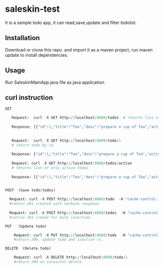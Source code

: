 # saleskin-test
It is a sample todo app, it can read,save,update and filter todolist.

## Installation
Download or clone this repo. and import it as a maven project, run maven update to install dependencies.


## Usage
Run SaleskinMainApp.java file as java application.

## curl instruction

```python
GET

   Request:  curl -X GET http://localhost:8080/todos  # returns list of all todos either active or inactive
   
   Response: [{"id":1,"title":"Tea","desc":"prepare a cup of Tea","active":true},{"id":2,"title":"Newspaper","desc":"Read Newspaper daily","active":true},{"id":3,"title":"Call MOM","desc":"say hi to MOM","active":true},{"id":4,"title":"Inactive todo","desc":"Description for Inactive todo","active":false}]
   
   
   Request:  curl -X GET http://localhost:8080/todo/1  
   # return todo by id
   
   Response: {"id":1,"title":"Tea","desc":"prepare a cup of Tea","active":true}
   
   Request: curl -X GET http://localhost:8080/todos/active 
   # returns list of only active todos
   
   Response: [{"id":1,"title":"Tea","desc":"prepare a cup of Tea","active":true},{"id":2,"title":"Newspaper","desc":"Read Newspaper daily","active":true},{"id":3,"title":"Call MOM","desc":"say hi to MOM","active":true}]
   
   ```
  ```python 
POST  (Save todo/todos)

    Request: curl -X POST http://localhost:8080/todo  -H "cache-control: no-cache" -H "Content-Type: application/json" -d "{\"title\":\"Read book\",\"desc\":\"Read book daily at 8PM\"}" -v     
    #return 201 created with verbose response
    
    Request: curl -X POST http://localhost:8080/todos  -H "cache-control: no-cache" -H "Content-Type: application/json" -d "[{\"title\":\"Tea\",\"desc\":\"prepare a cup of Tea\"},{\"title\":\"Newspaper\",\"desc\":\"Read Newspaper daily\"},{\"title\":\"Call MOM\",\"desc\":\"say hi to MOM\"}]"           
    #retrun 201 create for bulk insertion 
 ```
 
```python
PUT   (Update todo)

    Request: curl -X PUT http://localhost:8080/todo  -H "cache-control: no-cache" -H "Content-Type: application/json" -d "{\"title\":\"Read book\",\"desc\":\"Read book daily at 8PM\",\"active\":false}" -v    
    #return 200, update todo and inactive it. 
  ```

```python
DELETE  (Delete todo)

    Request: curl -X DELETE http://localhost:8080/todo/1
    #return 200 on sucessful delete
```    
